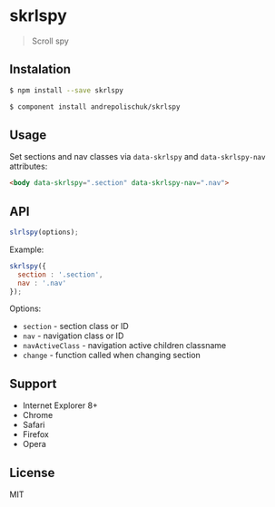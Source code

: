 # skrlspy

  > Scroll spy

## Instalation

```sh
$ npm install --save skrlspy
```

```sh
$ component install andrepolischuk/skrlspy
```

## Usage

  Set sections and nav classes via `data-skrlspy` and `data-skrlspy-nav` attributes:

```html
<body data-skrlspy=".section" data-skrlspy-nav=".nav">
```

## API

```js
slrlspy(options);
```

  Example:

```js
skrlspy({
  section : '.section',
  nav : '.nav'
});
```

  Options:

  * `section` - section class or ID
  * `nav` - navigation class or ID
  * `navActiveClass` - navigation active children classname
  * `change` - function called when changing section

## Support

  * Internet Explorer 8+
  * Chrome
  * Safari
  * Firefox
  * Opera

## License

  MIT
